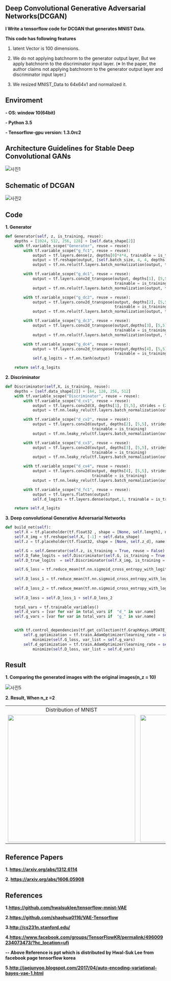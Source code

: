 ## Deep Convolutional Generative Adversarial Networks(DCGAN)

**I Write a tensorflow code for DCGAN that generates MNIST Data.**

**This code has following features**
1. latent Vector is 100 dimensions.

2. We do not applying batchnorm to the generator output layer, But we apply batchnorm to the discriminator input layer.
(※ In the paper, the author claims not applying batchnorm to the generator output layer and discriminator input layer.)

3. We resized MNIST_Data to 64x64x1 and normalized it.


## Enviroment
**- OS: window 10(64bit)**

**- Python 3.5**

**- Tensorflow-gpu version:  1.3.0rc2**

## Architecture Guidelines for Stable Deep Convolutional GANs
![사진1](https://github.com/MINGUKKANG/DCGAN_tensorflow/blob/master/images/guideline.JPG)

## Schematic of DCGAN
![사진2](https://github.com/MINGUKKANG/DCGAN_tensorflow/blob/master/images/schemetic.JPG)

## Code

**1. Generator**
```python
def Generator(self, z, is_training, reuse):
    depths = [1024, 512, 256, 128] + [self.data_shape[2]]
    with tf.variable_scope("Generator", reuse = reuse):
        with tf.variable_scope("g_fc1", reuse = reuse):
            output = tf.layers.dense(z, depths[0]*4*4, trainable = is_training)
            output = tf.reshape(output, [self.batch_size, 4, 4, depths[0]])
            output = tf.nn.relu(tf.layers.batch_normalization(output, training = is_training))

        with tf.variable_scope("g_dc1", reuse = reuse):
            output = tf.layers.conv2d_transpose(output, depths[1], [5,5], strides =(2,2), padding ="SAME",
                                                trainable = is_training)
            output = tf.nn.relu(tf.layers.batch_normalization(output, training = is_training))

        with tf.variable_scope("g_dc2", reuse = reuse):
            output = tf.layers.conv2d_transpose(output, depths[2], [5,5], strides = (2,2), padding ="SAME", 
                                                trainable = is_training)
            output = tf.nn.relu(tf.layers.batch_normalization(output, training = is_training))

        with tf.variable_scope("g_dc3", reuse = reuse):
            output = tf.layers.conv2d_transpose(output,depths[3], [5,5], strides = (2,2), padding ="SAME",
                                                trainable = is_training)
            output = tf.nn.relu(tf.layers.batch_normalization(output, training = is_training))

        with tf.variable_scope("g_dc4", reuse = reuse):
            output = tf.layers.conv2d_transpose(output,depths[4], [5,5], strides = (2,2), padding = "SAME", 
                                                trainable = is_training)
            self.g_logits = tf.nn.tanh(output)

    return self.g_logits
```
**2. Discriminator**
```python
def Discriminator(self,X, is_training, reuse):
    depths = [self.data_shape[2]] + [64, 128, 256, 512]
    with tf.variable_scope("Discriminator", reuse = reuse):
        with tf.variable_scope("d_cv1", reuse = reuse):
            output = tf.layers.conv2d(X, depths[1], [5,5], strides = (2,2), padding ="SAME", trainable = is_training)
            output = tf.nn.leaky_relu(tf.layers.batch_normalization(output, training = is_training))

        with tf.variable_scope("d_cv2", reuse = reuse):
            output = tf.layers.conv2d(output, depths[2], [5,5], strides = (2,2), padding ="SAME", 
                                      trainable = is_training)
            output = tf.nn.leaky_relu(tf.layers.batch_normalization(output, training = is_training))

        with tf.variable_scope("d_cv3", reuse = reuse):
            output = tf.layers.conv2d(output, depths[3], [5,5], strides = (2,2), padding = "SAME", 
                                      trainable = is_training)
            output = tf.nn.leaky_relu(tf.layers.batch_normalization(output, training = is_training))

        with tf.variable_scope("d_cv4", reuse = reuse):
            output = tf.layers.conv2d(output, depths[4], [5,5], strides = (2,2), padding ="SAME", 
                                      trainable = is_training)
            output = tf.nn.leaky_relu(tf.layers.batch_normalization(output, training = is_training))

        with tf.variable_scope("d_fc1", reuse = reuse):
            output = tf.layers.flatten(output)
            self.d_logits = tf.layers.dense(output,1, trainable = is_training)

    return self.d_logits
```

**3. Deep convolutional Generative Adversarial Networks**
```python
def build_net(self):
    self.X = tf.placeholder(tf.float32 , shape = [None, self.length], name ="Input_data")
    self.X_img = tf.reshape(self.X, [-1] + self.data_shape)
    self.z = tf.placeholder(tf.float32, shape = [None, self.z_d], name ="latent_var")

    self.G = self.Generator(self.z, is_training = True, reuse = False)
    self.D_fake_logits = self.Discriminator(self.G, is_training = True, reuse = False)
    self.D_true_logits  = self.Discriminator(self.X_img, is_training = True, reuse = True)

    self.G_loss = tf.reduce_mean(tf.nn.sigmoid_cross_entropy_with_logits(logits = self. D_fake_logits, 
                                                                         labels = tf.ones_like(self.D_fake_logits)))
    self.D_loss_1 = tf.reduce_mean(tf.nn.sigmoid_cross_entropy_with_logits(logits = self.D_true_logits,
                                                                           labels = tf.ones_like(self.D_true_logits)))
    self.D_loss_2 = tf.reduce_mean(tf.nn.sigmoid_cross_entropy_with_logits(logits = self.D_fake_logits,
                                                                           labels = tf.zeros_like(self.D_fake_logits)))
    self.D_loss = self.D_loss_1 + self.D_loss_2

    total_vars = tf.trainable_variables()
    self.d_vars = [var for var in total_vars if  "d_" in var.name]
    self.g_vars = [var for var in total_vars if  "g_" in var.name]


    with tf.control_dependencies(tf.get_collection(tf.GraphKeys.UPDATE_OPS)):
        self.g_optimization = tf.train.AdamOptimizer(learning_rate = self.learning_rate, beta1 = self.beta1).\
            minimize(self.G_loss, var_list = self.g_vars)
        self.d_optimization = tf.train.AdamOptimizer(learning_rate = self.learning_rate, beta1 = self.beta1).\
            minimize(self.D_loss, var_list = self.d_vars)
```

## Result
**1. Comparing the generated images with the original images(n_z = 10)**

![사진5](https://github.com/MINGUKKANG/VAE_tensorflow/blob/master/image/Result1.PNG)

**2. Result, When n_z =2**
<table align='center'>
<tr align='center'>
<td> Distribution of MNIST </td>
<td> Manifold of MNIST </td>
</tr>
<tr>
<td><img src = 'image/result2.JPG' height = '400px'>
<td><img src = 'image/result3.JPG' height = '400px'>
</tr>
</table>

## Reference Papers
**1. https://arxiv.org/abs/1312.6114**

**2. https://arxiv.org/abs/1606.05908**

## References

**1.https://github.com/hwalsuklee/tensorflow-mnist-VAE**

**2.https://github.com/shaohua0116/VAE-Tensorflow**

**3.http://cs231n.stanford.edu/**

**4.https://www.facebook.com/groups/TensorFlowKR/permalink/496009234073473/?hc_location=ufi**

**-- Above Reference is ppt which is distributed by Hwal-Suk Lee from facebook page tensorflow korea**

**5.http://jaejunyoo.blogspot.com/2017/04/auto-encoding-variational-bayes-vae-1.html**
